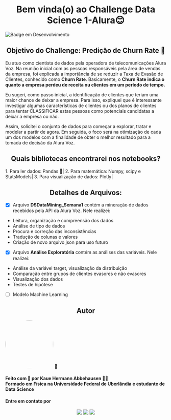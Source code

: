 <h1 align="center"> Bem vinda(o) ao Challenge Data Science 1-Alura😊 </h1>

![Badge em Desenvolvimento](https://img.shields.io/static/v1?label=STATUS&message=DESENVOLVIMENTO&color=<COLOR>)

<h2 align ="center"> Objetivo do Challenge: Predição de Churn Rate 🤔</h2>

Eu atuo como cientista de dados pela operadora de telecomunicações Alura Voz. Na reunião inicial com as pessoas responsáveis pela área de vendas da empresa, foi explicada a importância de se reduzir a Taxa de Evasão de Clientes, conhecido como **Churn Rate**. Basicamente, o **Churn Rate indica o quanto a empresa perdeu de receita ou clientes em um período de tempo.**

Eu sugeri, como passo inicial, a identificação de clientes que teriam uma maior chance de deixar a empresa. Para isso, expliquei que é interessante investigar algumas características de clientes ou dos planos de clientes para tentar CLASSIFICAR estas pessoas como potenciais candidatas a deixar a empresa ou não.

Assim, solicitei o conjunto de dados para começar a explorar, tratar e modelar a partir de agora. Em seguida, o foco será na otimização de cada um dos modelos com a finalidade de obter o melhor resultado para a tomada de decisão da Alura Voz.

<h2 align ="center"> Quais bibliotecas encontrarei nos notebooks?</h2>
1. Para ler dados: Pandas 🐼|
2. Para matemática: Numpy, scipy e StatsModels|
3. Para visualização de dados: Plotly|


<h2 align ="center"> Detalhes de Arquivos:</h2>

- [X]  Arquivo **DSDataMining_Semana1** contém a mineração de dados recebidos pela API da Alura Voz. Nele realizei:
* Leitura, organização e compreensão dos dados
* Análise de tipo de dados
* Procura e correção das inconsistências
* Tradução de colunas e valores
* Criação de novo arquivo json para uso futuro
- [X]  Arquivo **Análise Exploratória** contém as análises das variáveis. Nele realizei:
* Análise da variável target, visualização da distribuição
* Comparação entre grupos de clientes evasores e não evasores
* Visualização dos dados
* Testes de hipótese
- [ ] Modelo Machine Learning

<h2 align ="center">Autor</h2>

<a >
 <img style="border-radius: 50%;" src="https://user-images.githubusercontent.com/68445400/167875457-fac973a9-9ff7-44aa-bd3b-d121e2a805d4.jpg" width="150px;" alt=""/>
 <sub><b></b></sub></a> <a>🚀</a>

<h4> Feito com 💙 por Kaue Hermann Abbehausen 👋🏽 
<br/> Formado em Física na Universidade Federal de Uberlândia e estudante de Data Science</h4>
<h4> Entre em contato por</h4>
<div align = "center"> 
   <a href="https://www.linkedin.com/in/kaue-abbehausen-5b1922165/" target="_blank"><img src="https://img.shields.io/badge/-LinkedIn-%230077B5?style=for-the-badge&logo=linkedin&logoColor=white" target="_blank"></a> 
  <a href="https://www.instagram.com/cienciaeanimacao/" target="_blank"><img src="https://img.shields.io/badge/-Instagram-%23E4405F?style=for-the-badge&logo=instagram&logoColor=white" target="_blank"></a>
  <a href = "mailto:kaueabbehausen@hotmail.com"><img src="https://img.shields.io/badge/Microsoft_Outlook-0078D4?style=for-the-badge&logo=microsoft-outlook&logoColor=white" target="_blank"></a>
</div>
